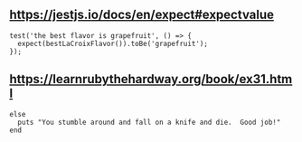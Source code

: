 
## https://jestjs.io/docs/en/expect#expectvalue
```
test('the best flavor is grapefruit', () => {
  expect(bestLaCroixFlavor()).toBe('grapefruit');
});
```

## https://learnrubythehardway.org/book/ex31.html
```
else
  puts "You stumble around and fall on a knife and die.  Good job!"
end
```
